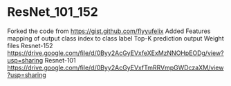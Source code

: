 # ResNet_101_152
Forked the code from https://gist.github.com/flyyufelix
Added Features
  mapping of output class index to class label
  Top-K prediction output
Weight files
Resnet-152 https://drive.google.com/file/d/0Byy2AcGyEVxfeXExMzNNOHpEODg/view?usp=sharing
Resnet-101 https://drive.google.com/file/d/0Byy2AcGyEVxfTmRRVmpGWDczaXM/view?usp=sharing
